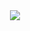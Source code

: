 
<!-- <p>Profilin tıklanma sayısı:</p>
 <img src="https://profile-counter.glitch.me/{Tantoony}/count.svg" />
 <p>Sadece gösteriş olsun diye bunu kaldırmadım</p> -->
 <div align="center">
  <div>
 <!--img src="https://github.com/Tantoony/Tantoony/assets/64890076/2459dc46-da35-4c04-bc4b-5d9474a7393d"/ -->
 <img src="https://profile-counter.glitch.me/{Tantoony}/count.svg" />
  </div>
  <div>
  <!--img src="https://spotify-github-profile.vercel.app/api/view?uid=bsa431plyu8hiphpc0ggbsa25&cover_image=true&theme=default" / -->   
  </div>
 </div>
